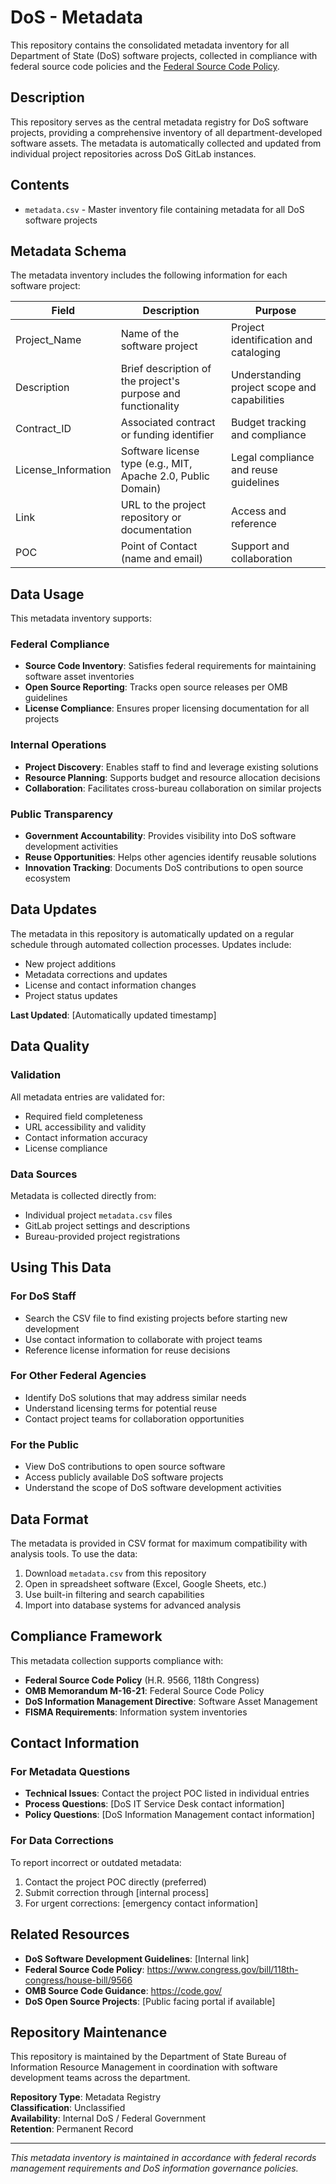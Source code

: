 # DoS - Metadata

This repository contains the consolidated metadata inventory for all Department of State (DoS) software projects, collected in compliance with federal source code policies and the [Federal Source Code Policy](https://www.congress.gov/bill/118th-congress/house-bill/9566).

## Description

This repository serves as the central metadata registry for DoS software projects, providing a comprehensive inventory of all department-developed software assets. The metadata is automatically collected and updated from individual project repositories across DoS GitLab instances.

## Contents

- `metadata.csv` - Master inventory file containing metadata for all DoS software projects

## Metadata Schema

The metadata inventory includes the following information for each software project:

| Field | Description | Purpose |
|-------|-------------|---------|
| Project_Name | Name of the software project | Project identification and cataloging |
| Description | Brief description of the project's purpose and functionality | Understanding project scope and capabilities |
| Contract_ID | Associated contract or funding identifier | Budget tracking and compliance |
| License_Information | Software license type (e.g., MIT, Apache 2.0, Public Domain) | Legal compliance and reuse guidelines |
| Link | URL to the project repository or documentation | Access and reference |
| POC | Point of Contact (name and email) | Support and collaboration |

## Data Usage

This metadata inventory supports:

### Federal Compliance
- **Source Code Inventory**: Satisfies federal requirements for maintaining software asset inventories
- **Open Source Reporting**: Tracks open source releases per OMB guidelines
- **License Compliance**: Ensures proper licensing documentation for all projects

### Internal Operations
- **Project Discovery**: Enables staff to find and leverage existing solutions
- **Resource Planning**: Supports budget and resource allocation decisions
- **Collaboration**: Facilitates cross-bureau collaboration on similar projects

### Public Transparency
- **Government Accountability**: Provides visibility into DoS software development activities
- **Reuse Opportunities**: Helps other agencies identify reusable solutions
- **Innovation Tracking**: Documents DoS contributions to open source ecosystem

## Data Updates

The metadata in this repository is automatically updated on a regular schedule through automated collection processes. Updates include:

- New project additions
- Metadata corrections and updates
- License and contact information changes
- Project status updates

**Last Updated**: [Automatically updated timestamp]

## Data Quality

### Validation
All metadata entries are validated for:
- Required field completeness
- URL accessibility and validity
- Contact information accuracy
- License compliance

### Data Sources
Metadata is collected directly from:
- Individual project `metadata.csv` files
- GitLab project settings and descriptions
- Bureau-provided project registrations

## Using This Data

### For DoS Staff
- Search the CSV file to find existing projects before starting new development
- Use contact information to collaborate with project teams
- Reference license information for reuse decisions

### For Other Federal Agencies
- Identify DoS solutions that may address similar needs
- Understand licensing terms for potential reuse
- Contact project teams for collaboration opportunities

### For the Public
- View DoS contributions to open source software
- Access publicly available DoS software projects
- Understand the scope of DoS software development activities

## Data Format

The metadata is provided in CSV format for maximum compatibility with analysis tools. To use the data:

1. Download `metadata.csv` from this repository
2. Open in spreadsheet software (Excel, Google Sheets, etc.)
3. Use built-in filtering and search capabilities
4. Import into database systems for advanced analysis

## Compliance Framework

This metadata collection supports compliance with:

- **Federal Source Code Policy** (H.R. 9566, 118th Congress)
- **OMB Memorandum M-16-21**: Federal Source Code Policy
- **DoS Information Management Directive**: Software Asset Management
- **FISMA Requirements**: Information system inventories

## Contact Information

### For Metadata Questions
- **Technical Issues**: Contact the project POC listed in individual entries
- **Process Questions**: [DoS IT Service Desk contact information]
- **Policy Questions**: [DoS Information Management contact information]

### For Data Corrections
To report incorrect or outdated metadata:
1. Contact the project POC directly (preferred)
2. Submit correction through [internal process]
3. For urgent corrections: [emergency contact information]

## Related Resources

- **DoS Software Development Guidelines**: [Internal link]
- **Federal Source Code Policy**: https://www.congress.gov/bill/118th-congress/house-bill/9566
- **OMB Source Code Guidance**: https://code.gov/
- **DoS Open Source Projects**: [Public facing portal if available]

## Repository Maintenance

This repository is maintained by the Department of State Bureau of Information Resource Management in coordination with software development teams across the department.

**Repository Type**: Metadata Registry  
**Classification**: Unclassified  
**Availability**: Internal DoS / Federal Government  
**Retention**: Permanent Record

---

*This metadata inventory is maintained in accordance with federal records management requirements and DoS information governance policies.*